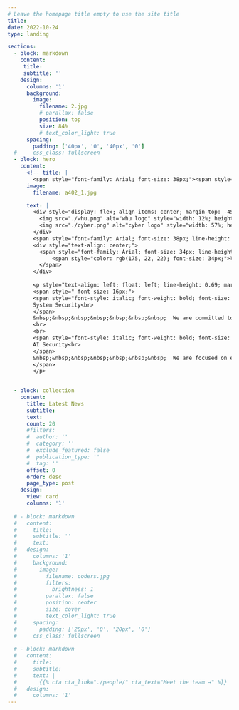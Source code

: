 ```yaml
---
# Leave the homepage title empty to use the site title
title:
date: 2022-10-24
type: landing

sections:
  - block: markdown
    content:
     title:
     subtitle: ''
    design:
      columns: '1'
      background:
        image: 
          filename: 2.jpg
          # parallax: false
          position: top
          size: 84%
          # text_color_light: true
      spacing:
        padding: ['40px', '0', '40px', '0']
  #     css_class: fullscreen
  - block: hero
    content:
      <!-- title: |
        <span style="font-family: Arial; font-size: 38px;"><span style="color: rgb(175, 22, 22); font-size: 45px;">T</span>rusted <span style="color: rgb(175, 22, 22); font-size: 45px;">C</span>omputing & <span style="color: rgb(175, 22, 22); font-size: 45px;">S</span>ecurity Lab</span> -->
      image: 
        filename: a402_1.jpg

      text: |
        <div style="display: flex; align-items: center; margin-top: -45px; margin-bottom: 15px;">  <!-- 调整 margin-top 为负值减小间距 -->
          <img src="./whu.png" alt="whu logo" style="width: 12%; height: auto; margin-right: 10px;">
          <img src="./cyber.png" alt="cyber logo" style="width: 57%; height: auto;">
        </div>
        <span style="font-family: Arial; font-size: 38px; line-height: 0.15; margin-bottom: 13px;"><span style="color: rgb(175, 22, 22); font-size: 45px;">T</span>rusted <span style="color: rgb(175, 22, 22); font-size: 45px;">C</span>omputing & <span style="color: rgb(175, 22, 22); font-size: 45px;">S</span>ecurity Lab</span>
        <div style="text-align: center;">
          <span style="font-family: Arial; font-size: 34px; line-height: 0.15; margin-bottom: 13px;">
              <span style="color: rgb(175, 22, 22); font-size: 34px;">可信计算</span>与<span style="color: rgb(175, 22, 22); font-size: 34px;">安全</span>实验室
          </span>
        </div>
      
        <p style="text-align: left; float: left; line-height: 0.69; margin-top: 7px;">
        <span style=" font-size: 16px;">
        <span style="font-style: italic; font-weight: bold; font-size: 1.3em;">
        System Security<br>
        </span>
        &nbsp;&nbsp;&nbsp;&nbsp;&nbsp;&nbsp;&nbsp;  We are committed to the research of trusted computing represented by <span style="color: rgb(175, 22, 22); font-size: 16px;"><strong>TPM</strong></span> aiming to build secure and reliable trusted systems. We aim to provide secure foundations for <u>cloud security, big data, blockchain, SDN</u>, and other technologies. In recent years, building on the foundation of trusted computing research, we have expanded our scope to <span style="color: rgb(175, 22, 22); font-size: 16px;"><strong>Confidential Computing</strong></span> and are dedicated to research in the design and application of trusted execution environment architectures. 
        <br>
        <br>
        <span style="font-style: italic; font-weight: bold; font-size: 1.3em;">
        AI Security<br>
        </span>
        &nbsp;&nbsp;&nbsp;&nbsp;&nbsp;&nbsp;&nbsp;  We are focused on exploring and developing efficient solutions to address critical issues surrounding <span style="color: rgb(175, 22, 22); font-size: 16px;"><strong>Privacy</strong></span>. We particularly emphasize the formulation of flexible and robust <u>attack/defense strategies</u> throughout the entire lifecycle of deep learning models, including data collection, model training/inference, and deployment. Additionally, we actively integrate AI technologies with <span style="color: rgb(175, 22, 22); font-size: 16px;"><strong>Traditional Security Domains</strong></span> such as confidential computing, binary analysis, and vulnerability discovery, aiming to contribute to a wider range of security.
        </span>
        </p>

  
  - block: collection
    content:
      title: Latest News
      subtitle:
      text: 
      count: 20
      #filters:
      #  author: ''
      #  category: ''
      #  exclude_featured: false
      #  publication_type: ''
      #  tag: ''
      offset: 0
      order: desc
      page_type: post
    design:
      view: card
      columns: '1'
  
  # - block: markdown
  #   content:
  #     title:
  #     subtitle: ''
  #     text:
  #   design:
  #     columns: '1'
  #     background:
  #       image: 
  #         filename: coders.jpg
  #         filters:
  #           brightness: 1
  #         parallax: false
  #         position: center
  #         size: cover
  #         text_color_light: true
  #     spacing:
  #       padding: ['20px', '0', '20px', '0']
  #     css_class: fullscreen
  
  # - block: markdown
  #   content:
  #     title:
  #     subtitle:
  #     text: |
  #       {{% cta cta_link="./people/" cta_text="Meet the team →" %}}
  #   design:
  #     columns: '1'
---
```

